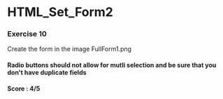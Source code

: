 # HTML_Set_Form2

### Exercise 10
Create the form in the image FullForm1.png

#### Radio buttons should not allow for mutli selection and be sure that you don't have duplicate fields
#### Score : 4/5